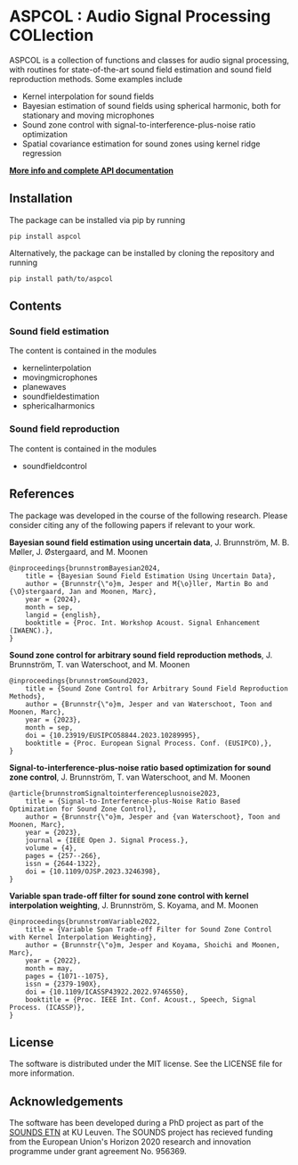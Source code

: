 # ASPCOL : Audio Signal Processing COLlection
ASPCOL is a collection of functions and classes for audio signal processing, with routines for state-of-the-art sound field estimation and sound field reproduction methods. Some examples include
- Kernel interpolation for sound fields
- Bayesian estimation of sound fields using spherical harmonic, both for stationary and moving microphones
- Sound zone control with signal-to-interference-plus-noise ratio optimization
- Spatial covariance estimation for sound zones using kernel ridge regression

**[More info and complete API documentation](https://sounds-research.github.io/aspcol/)**

## Installation
The package can be installed via pip by running
```
pip install aspcol
```
Alternatively, the package can be installed by cloning the repository and running
```
pip install path/to/aspcol
```

## Contents
### Sound field estimation
The content is contained in the modules 
- kernelinterpolation
- movingmicrophones
- planewaves
- soundfieldestimation
- sphericalharmonics

### Sound field reproduction
The content is contained in the modules
- soundfieldcontrol


## References
The package was developed in the course of the following research. Please consider citing any of the following papers if relevant to your work. 

**Bayesian sound field estimation using uncertain data**, J. Brunnström, M. B. Møller, J. Østergaard, and M. Moonen
```
@inproceedings{brunnstromBayesian2024,
    title = {Bayesian Sound Field Estimation Using Uncertain Data},
    author = {Brunnstr{\"o}m, Jesper and M{\o}ller, Martin Bo and {\O}stergaard, Jan and Moonen, Marc},
    year = {2024},
    month = sep,
    langid = {english},
    booktitle = {Proc. Int. Workshop Acoust. Signal Enhancement (IWAENC).},
}
```

**Sound zone control for arbitrary sound field reproduction methods**, J. Brunnström, T. van Waterschoot, and M. Moonen
```
@inproceedings{brunnstromSound2023,
    title = {Sound Zone Control for Arbitrary Sound Field Reproduction Methods},
    author = {Brunnstr{\"o}m, Jesper and van Waterschoot, Toon and Moonen, Marc},
    year = {2023},
    month = sep,
    doi = {10.23919/EUSIPCO58844.2023.10289995},
    booktitle = {Proc. European Signal Process. Conf. (EUSIPCO),},
}
```

**Signal-to-interference-plus-noise ratio based optimization for sound zone control**, J. Brunnström, T. van Waterschoot, and M. Moonen
```
@article{brunnstromSignaltointerferenceplusnoise2023,
    title = {Signal-to-Interference-plus-Noise Ratio Based Optimization for Sound Zone Control},
    author = {Brunnstr{\"o}m, Jesper and {van Waterschoot}, Toon and Moonen, Marc},
    year = {2023},
    journal = {IEEE Open J. Signal Process.},
    volume = {4},
    pages = {257--266},
    issn = {2644-1322},
    doi = {10.1109/OJSP.2023.3246398},
}
```

**Variable span trade-off filter for sound zone control with kernel interpolation weighting**, J. Brunnström, S. Koyama, and M. Moonen
```
@inproceedings{brunnstromVariable2022,
    title = {Variable Span Trade-off Filter for Sound Zone Control with Kernel Interpolation Weighting},
    author = {Brunnstr{\"o}m, Jesper and Koyama, Shoichi and Moonen, Marc},
    year = {2022},
    month = may,
    pages = {1071--1075},
    issn = {2379-190X},
    doi = {10.1109/ICASSP43922.2022.9746550},
    booktitle = {Proc. IEEE Int. Conf. Acoust., Speech, Signal Process. (ICASSP)},
}
```

## License
The software is distributed under the MIT license. See the LICENSE file for more information.

## Acknowledgements
The software has been developed during a PhD project as part of the [SOUNDS ETN](https://www.sounds-etn.eu) at KU Leuven. The SOUNDS project has recieved funding from the European Union's Horizon 2020 research and innovation programme under grant agreement No. 956369.
